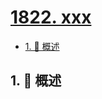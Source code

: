 # [1822. xxx](https://github.com/Tdahuyou/TNotes.leetcode/tree/main/notes/1822.%20xxx)

<!-- region:toc -->

- [1. 📝 概述](#1--概述)

<!-- endregion:toc -->

## 1. 📝 概述
